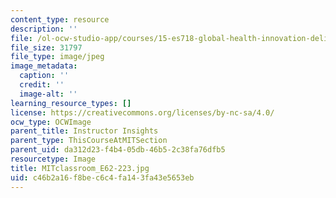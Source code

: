 ```yaml
---
content_type: resource
description: ''
file: /ol-ocw-studio-app/courses/15-es718-global-health-innovation-delivering-targeted-advice-to-an-organization-in-the-field-spring-2015/c46b2a16f8bec6c4fa143fa43e5653eb_MITclassroom_E62-223.jpg
file_size: 31797
file_type: image/jpeg
image_metadata:
  caption: ''
  credit: ''
  image-alt: ''
learning_resource_types: []
license: https://creativecommons.org/licenses/by-nc-sa/4.0/
ocw_type: OCWImage
parent_title: Instructor Insights
parent_type: ThisCourseAtMITSection
parent_uid: da312d23-f4b4-05db-46b5-2c38fa76dfb5
resourcetype: Image
title: MITclassroom_E62-223.jpg
uid: c46b2a16-f8be-c6c4-fa14-3fa43e5653eb
---
```

